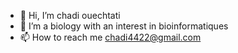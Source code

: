 - 👋 Hi, I’m chadi ouechtati 
- 🌱 I’m a biology with an interest in bioinformatiques
- 📫 How to reach me chadi4422@gmail.com

<!---
jaser4422/jaser4422 is a ✨ special ✨ repository because its `README.md` (this file) appears on your GitHub profile.
You can click the Preview link to take a look at your changes.
--->
